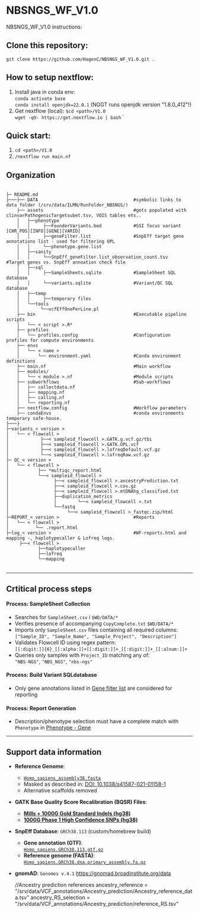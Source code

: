 # NBSNGS_WF_V1.0
NBSNGS_WF_V1.0 instructions:

## Clone this repository:
`git clone https://github.com/HagenC/NBSNGS_WF_V1.0.git .`

## How to setup nextflow:
  1. Install java in conda env:   
    `conda activate base`  
    `conda install openjdk=22.0.1`   (NGGT runs openjdk version "1.8.0_412"!)  
  2. Get nextflow (local):
     `$cd <path>/V1.0`  
     `wget -qO- https://get.nextflow.io | bash`  `   

## Quick start: 
  1.  `cd <path>/V1.0`  
  2.  `/nextflow run main.nf`


## Organization
<pre> <code> 
├─ README.md 
├───├── DATA                                    #symbolic links to data folder (/srv/data/ILMN/RunFolder_NBSNGS/)     
    ├── assets                                  #gets populated with  clinvarPathogenicTargetsubet.tsv, VOIS tables ets..     
    │   ├──phenotype
    │   │     ├──FounderVariants.bed            #SSI focus variant [CHR_POS][INFO][GENE][VARID]
    │   │     ├──geneFilter.list                #SnpEff target gene annotations list - used for filtering OPL 
    │   │     └──phenotype.gene.list     
    │   ├──sanity
    │   │     └──SnpEff_geneFilter.list_observation_count.tsv         #Target genes vs. SnpEff annoation check file
    │   ├──sql
    │   │     ├──SampleSheets.sqlite            #SampleSheet SQL database
    │   │     └──variants.sqlite                #Variant/QC SQL database
    │   ├──temp
    │   │     ├──temporary files      
    │   └──tools
    │        └──vcfEffOnePerLine.pl
    ├── bin                                     #Executable pipeline scripts
    │   └── < script >.R*
    ├── profiles
    │   └── profiles.config                     #Configuration profiles for compute environments
    ├── envs
    │   └── < name >
    │       └── environment.yaml                #Conda environment definitions
    ├── main.nf                                 #Main workflow 
    ├── modules/
    │   └── < module >.nf                       #Module scripts
    ├── subworkflows                            #Sub-workflows
    │   ├── collectdata.nf
    │   ├── mapping.nf
    │   ├── calling.nf
    │   └── reporting.nf
    ├── nextflow.config                         #Workflow parameters
    ├── condaEnvs                               #conda environments temporary safe-house.   
├───├
├─variants_< version >                        
│   └── < flowcell >                      
│            ├──< sampleid_flowcell >.GATK.g.vcf.gz/tbi          
│            ├──< sampleid_flowcell >.GATK.OPL.vcf  
│            ├──< sampleid_flowcell >.lofreqDefault.vcf.gz  
│            └──< sampleid_flowcell >.lofreqRaw.vcf.gz
├─ QC_< version >
│   └── < flowcell >                      
│           ├── *multiqc_report.html
│           └──< sampleid_flowcell >      
│                 ├──< sampleid_flowcell >.ancestryPrediction.txt
│                 ├──< sampleid_flowcell >.cov.gz
│                 ├──< sampleid_flowcell >.mtDNAhg_classified.txt
│                 ├──duplication_metrics
│                 │        └──< sampleid_flowcell >.txt
│                 └──fastq
│                      └──< sampleid_flowcell >_fastqc.zip/html
├─REPORT_< version >                            #Reports
│   └── < flowcell > 
│          └── .report.html
├─log_< version >                               #WF-reports.html and  mapping -, haplotypecaller & Lofreq logs.
     ├──< flowcell >
            ├──haplotypecaller
            ├──lofreq
            └──mapping
        </code> </pre>

---

## Crtitical process steps

#### Process: SampleSheet Collection
- Searches for `SampleSheet.csv` i `$WD/DATA/*`
- Verifies presence of accompanying `CopyComplete.txt`  `$WD/DATA/*`
- Imports only `SampleSheet.csv` files containing all required columns:  
  `["Sample_ID", "Sample_Name", "Sample_Project", "Description"]`
- Validates Flowcell ID using regex pattern:  
  `[[:digit:]]{6}_[[:alpha:]]+[[:digit:]]+_[[:digit:]]+_[[:alnum:]]+`
- Queries only samples with `Project_ID` matching any of:  
  `"NBS-NGS"`, `"NBS_NGS"`, `"nbs-ngs"`

#### Process: Build Variant SQLdatabase
- Only gene annotations listed in [Gene filter list](v1.0/assets/phenotype/geneFilter.list) are considered for reporting

#### Process: Report Generation
- Description/phenotype selection must have a complete match with `Phenotype` in  [Phenotype - Gene](v1.0/assets/phenotype/phenotype.gene.list)

---

## Support data information

- **Reference Genome**:  
  - [`Homo_sapiens_assembly38.fasta`](https://storage.cloud.google.com/genomics-public-data/resources/broad/hg38/v0/Homo_sapiens_assembly38.fasta)  
  - Masked as described in: [DOI: 10.1038/s41587-021-01158-1](https://doi.org/10.1038/s41587-021-01158-1)  
  - Alternative scaffolds removed

- **GATK Base Quality Score Recalibration (BQSR) Files**:
  - **[Mills + 1000G Gold Standard Indels (hg38)](https://storage.googleapis.com/genomics-public-data/resources/broad/hg38/v0/Mills_and_1000G_gold_standard.indels.hg38.vcf.gz)**
  - **[1000G Phase 1 High Confidence SNPs (hg38)](https://storage.googleapis.com/genomics-public-data/resources/broad/hg38/v0/1000G_phase1.snps.high_confidence.hg38.vcf.gz)**


- **SnpEff Database**: `GRCh38.113` (custom/homebrew build)
  - **Gene annotation (GTF)**:  
    [`Homo_sapiens.GRCh38.113.gtf.gz`](ftp://ftp.ensembl.org/pub/release-113/gtf/homo_sapiens/Homo_sapiens.GRCh38.113.gtf.gz)
  - **Reference genome (FASTA)**:  
    [`Homo_sapiens.GRCh38.dna.primary_assembly.fa.gz`](ftp://ftp.ensembl.org/pub/release-113/fasta/homo_sapiens/dna/Homo_sapiens.GRCh38.dna.primary_assembly.fa.gz)

- **gnomAD**: `Genomes v.4.1` 
    https://gnomad.broadinstitute.org/data

    //Ancestry prediction references
    ancestry_reference = "/srv/data/VCF_annotations/Ancestry_prediction/Ancestry_reference_data.tsv"
    ancestry_RS_selection = "/srv/data/VCF_annotations/Ancestry_prediction/reference_RS.tsv"








